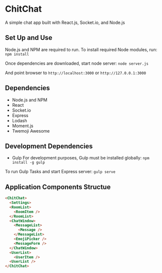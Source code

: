 # ChitChat
A simple chat app built with React.js, Socket.io, and Node.js

## Set Up and Use
Node.js and NPM are required to run.  To install required Node modules, run:
`npm install`

Once dependencies are downloaded, start node server:
`node server.js`

And point browser to `http://localhost:3000` or `http://127.0.0.1:3000`

## Dependencies
- Node.js and NPM
- React
- Socket.io
- Express
- Lodash
- Moment.js
- Twemoji Awesome

## Development Dependencies
- Gulp
For development purposes, Gulp must be installed globally:
`npm install -g gulp`

To run Gulp Tasks and start Express server:
`gulp serve`

## Application Components Structue
```html
<ChitChat>
  <Settings>
  <RoomList>
    <RoomItem />
  </RoomList>
  <ChatWindow>
    <MessageList>
      <Message />
    </MessageList>
    <EmojiPicker />
    <MessageForm />
  </ChatWindow>
  <UserList>
    <UserItem />
  <UserList />
</ChitChat>
```